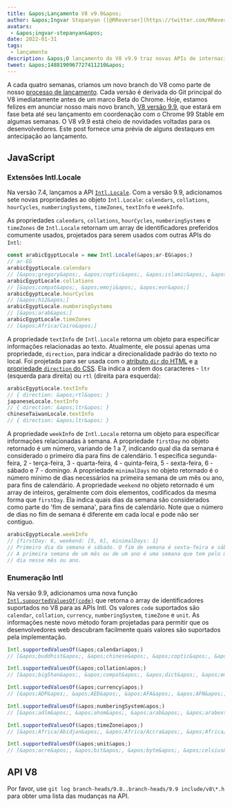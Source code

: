 ```yaml
---
title: &apos;Lançamento V8 v9.9&apos;
author: &apos;Ingvar Stepanyan ([@RReverser](https://twitter.com/RReverser)), em seus 99%&apos;
avatars:
 - &apos;ingvar-stepanyan&apos;
date: 2022-01-31
tags:
 - lançamento
description: &apos;O lançamento do V8 v9.9 traz novas APIs de internacionalização.&apos;
tweet: &apos;1488190967727411210&apos;
---
```

A cada quatro semanas, criamos um novo branch do V8 como parte de nosso [processo de lançamento](https://v8.dev/docs/release-process). Cada versão é derivada do Git principal do V8 imediatamente antes de um marco Beta do Chrome. Hoje, estamos felizes em anunciar nosso mais novo branch, [V8 versão 9.9](https://chromium.googlesource.com/v8/v8.git/+log/branch-heads/9.9), que estará em fase beta até seu lançamento em coordenação com o Chrome 99 Stable em algumas semanas. O V8 v9.9 está cheio de novidades voltadas para os desenvolvedores. Este post fornece uma prévia de alguns destaques em antecipação ao lançamento.

<!--truncate-->
## JavaScript

### Extensões Intl.Locale

Na versão 7.4, lançamos a API [`Intl.Locale`](https://v8.dev/blog/v8-release-74#intl.locale). Com a versão 9.9, adicionamos sete novas propriedades ao objeto `Intl.Locale`: `calendars`, `collations`, `hourCycles`, `numberingSystems`, `timeZones`, `textInfo` e `weekInfo`.

As propriedades `calendars`, `collations`, `hourCycles`, `numberingSystems` e `timeZones` de `Intl.Locale` retornam um array de identificadores preferidos comumente usados, projetados para serem usados com outras APIs do `Intl`:

```js
const arabicEgyptLocale = new Intl.Locale(&apos;ar-EG&apos;)
// ar-EG
arabicEgyptLocale.calendars
// [&apos;gregory&apos;, &apos;coptic&apos;, &apos;islamic&apos;, &apos;islamic-civil&apos;, &apos;islamic-tbla&apos;]
arabicEgyptLocale.collations
// [&apos;compat&apos;, &apos;emoji&apos;, &apos;eor&apos;]
arabicEgyptLocale.hourCycles
// [&apos;h12&apos;]
arabicEgyptLocale.numberingSystems
// [&apos;arab&apos;]
arabicEgyptLocale.timeZones
// [&apos;Africa/Cairo&apos;]
```

A propriedade `textInfo` de `Intl.Locale` retorna um objeto para especificar informações relacionadas ao texto. Atualmente, ele possui apenas uma propriedade, `direction`, para indicar a direcionalidade padrão do texto no local. Foi projetada para ser usada com o [atributo `dir` do HTML](https://developer.mozilla.org/en-US/docs/Web/HTML/Global_attributes/dir) e [a propriedade `direction` do CSS](https://developer.mozilla.org/en-US/docs/Web/CSS/direction). Ela indica a ordem dos caracteres - `ltr` (esquerda para direita) ou `rtl` (direita para esquerda):

```js
arabicEgyptLocale.textInfo
// { direction: &apos;rtl&apos; }
japaneseLocale.textInfo
// { direction: &apos;ltr&apos; }
chineseTaiwanLocale.textInfo
// { direction: &apos;ltr&apos; }
```

A propriedade `weekInfo` de `Intl.Locale` retorna um objeto para especificar informações relacionadas à semana. A propriedade `firstDay` no objeto retornado é um número, variando de 1 a 7, indicando qual dia da semana é considerado o primeiro dia para fins de calendário. 1 especifica segunda-feira, 2 - terça-feira, 3 - quarta-feira, 4 - quinta-feira, 5 - sexta-feira, 6 - sábado e 7 - domingo. A propriedade `minimalDays` no objeto retornado é o número mínimo de dias necessários na primeira semana de um mês ou ano, para fins de calendário. A propriedade `weekend` no objeto retornado é um array de inteiros, geralmente com dois elementos, codificados da mesma forma que `firstDay`. Ela indica quais dias da semana são considerados como parte do &apos;fim de semana&apos;, para fins de calendário. Note que o número de dias no fim de semana é diferente em cada local e pode não ser contíguo.

```js
arabicEgyptLocale.weekInfo
// {firstDay: 6, weekend: [5, 6], minimalDays: 1}
// Primeiro dia da semana é sábado. O fim de semana é sexta-feira e sábado.
// A primeira semana de um mês ou de um ano é uma semana que tem pelo menos 1
// dia nesse mês ou ano.
```

### Enumeração Intl

Na versão 9.9, adicionamos uma nova função [`Intl.supportedValuesOf(code)`](https://developer.mozilla.org/en-US/docs/Web/JavaScript/Reference/Global_Objects/Intl/supportedValuesOf) que retorna o array de identificadores suportados no V8 para as APIs Intl. Os valores `code` suportados são `calendar`, `collation`, `currency`, `numberingSystem`, `timeZone` e `unit`. As informações neste novo método foram projetadas para permitir que os desenvolvedores web descubram facilmente quais valores são suportados pela implementação.

```js
Intl.supportedValuesOf(&apos;calendar&apos;)
// [&apos;buddhist&apos;, &apos;chinese&apos;, &apos;coptic&apos;, &apos;dangi&apos;, ...]

Intl.supportedValuesOf(&apos;collation&apos;)
// [&apos;big5han&apos;, &apos;compat&apos;, &apos;dict&apos;, &apos;emoji&apos;, ...]

Intl.supportedValuesOf(&apos;currency&apos;)
// [&apos;ADP&apos;, &apos;AED&apos;, &apos;AFA&apos;, &apos;AFN&apos;, &apos;ALK&apos;, &apos;ALL&apos;, &apos;AMD&apos;, ...]

Intl.supportedValuesOf(&apos;numberingSystem&apos;)
// [&apos;adlm&apos;, &apos;ahom&apos;, &apos;arab&apos;, &apos;arabext&apos;, &apos;bali&apos;, ...]

Intl.supportedValuesOf(&apos;timeZone&apos;)
// [&apos;Africa/Abidjan&apos;, &apos;Africa/Accra&apos;, &apos;Africa/Addis_Ababa&apos;, &apos;Africa/Algiers&apos;, ...]

Intl.supportedValuesOf(&apos;unit&apos;)
// [&apos;acre&apos;, &apos;bit&apos;, &apos;byte&apos;, &apos;celsius&apos;, &apos;centimeter&apos;, ...]
```

## API V8

Por favor, use `git log branch-heads/9.8..branch-heads/9.9 include/v8\*.h` para obter uma lista das mudanças na API.
